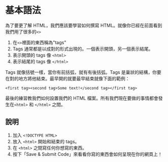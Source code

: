基本語法
=========
為了要更了解 HTML，我們應該要學習如何撰寫 HTML。就像你已經在前面看到我們用了很多的`<>`

1. 在`<>`裡面的東西稱為"tags"
2. Tags 通常都是以成對的形式出現的。一個表示開頭，另一個表示結尾。
3. 表示開頭的 tags 像 `<html>`
4. 表示結尾的 tags 像 `</html>`

Tags 就像括號一樣，當你有前括弧，就有有後括弧。Tags 是巢狀的結構，你要在對的地方將他結束。最早開的就要最早結束就像下面的範例：
```
<first tag><second tag>Some text!</second tag></first tag>
```

最後的練習教我們如何設置我們的 HTML 檔案。所有我們現在要做的事情都會發生在`<html>` 和 `</html>` 之間。

說明
-----

1. 加入 `<!DOCTYPE HTML>`
2. 放入 `<html>` 開始和結束的 tags。
3. 在 `<html>` 之間寫任何你想寫的東西。
4. 按下「Save & Submit Code」來看看你寫的東西會如何呈現在你的網頁上！
